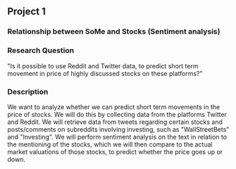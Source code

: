 ## Project 1
### Relationship between SoMe and Stocks (Sentiment analysis)

### Research Question
"Is it possible to use Reddit and Twitter data, to predict short term movement in price of highly discussed stocks on these platforms?"

### Description
We want to analyze whether we can predict short term movements in the price of stocks. We will do this by collecting data from the platforms Twitter and Reddit. We will retrieve data from tweets regarding certain stocks and posts/comments on subreddits involving investing, such as "WallStreetBets" and "Investing". We will perform sentiment analysis on the text in relation to the mentioning of the stocks, which we will then compare to the actual market valuations of those stocks, to predict whether the price goes up or down.






